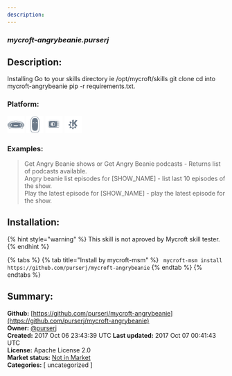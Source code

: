 ```yaml
---
description: 
---
```


### _mycroft-angrybeanie.purserj_  
## Description:  
Installing
Go to your skills directory ie /opt/mycroft/skills
git clone 
cd into mycroft-angrybeanie
pip -r requirements.txt.  
  
### Platform:  
 ![Mark I](../.gitbook/assets/mark-1-icon.png)  ![Mark II](../.gitbook/assets/mark-2-icon.png)  ![Picroft](../.gitbook/assets/picroft-icon.png)  ![plasmoid](../.gitbook/assets/kde.png)   
### Examples:  
> Get Angry Beanie shows or Get Angry Beanie podcasts - Returns list of podcasts available.  
> Angry beanie list episodes for [SHOW_NAME] - list last 10 episodes of the show.  
> Play the latest episode for [SHOW_NAME] - play the latest episode for the show.  
  
## Installation:  
{% hint style="warning" %}
This skill is not aproved by Mycroft skill tester.
{% endhint %}
    
{% tabs %}
{% tab title="Install by mycroft-msm" %}
``` mycroft-msm install https://github.com/purserj/mycroft-angrybeanie```
{% endtab %}
  {% endtabs %}
    
## Summary:  
**Github:** [https://github.com/purserj/mycroft-angrybeanie](https://github.com/purserj/mycroft-angrybeanie)  
**Owner:** [@purserj](https://github.com/purserj)  
**Created:** 2017 Oct 06 23:43:39 UTC  **Last updated:** 2017 Oct 07 00:41:43 UTC  
**License:** Apache License 2.0  
**Market status:** [Not in Market](https://market.mycroft.ai/skill/)  
**Categories:** [ uncategorized ]   
